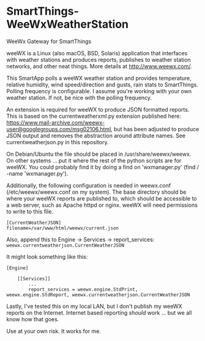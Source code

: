 # SmartThings-WeeWxWeatherStation
WeeWx Gateway for SmartThings

weeWX is a Linux (also macOS, BSD, Solaris) application that interfaces with weather stations and produces reports, publishes to weather station networks, and other neat things.  More details at http://www.weewx.com/.

This SmartApp polls a weeWX weather station and provides temperature, relative humidity, wind speed/direction and gusts, rain stats to SmartThings.  Polling frequency is configurable.  I assume you're working with your own weather station.  If not, be nice with the polling frequency.

An extension is required for weeWX to produce JSON formatted reports.  This is based on the currentweatherxml.py extension published here: https://www.mail-archive.com/weewx-user@googlegroups.com/msg02106.html, but has been adjusted to produce JSON output and removes the abstraction around attribute names.  See currentweatherjson.py in this repository.

On Debian/Ubuntu the file should be placed in /usr/share/weewx/weewx.  On other systems ... put it where the rest of the python scripts are for weeWX.  You could probably find it by doing a find on 'wxmanager.py' (find / -name 'wxmanager.py').

Additionally, the following configuration is needed in weewx.conf (/etc/weewx/weewx.conf on my system).  The base directory should be where your weeWX reports are published to, which should be accessible to a web server, such as Apache httpd or nginx.  weeWX will need permissions to write to this file.

```
[CurrentWeatherJSON]
filename=/var/www/html/weewx/current.json
```
Also, append this to Engine -> Services -> report_services: `weewx.currentweatherjson.CurrentWeatherJSON`

It might look something like this:
```
[Engine]
    
    [[Services]]
        ...
        report_services = weewx.engine.StdPrint, weewx.engine.StdReport, weewx.currentweatherjson.CurrentWeatherJSON

```

Lastly, I've tested this on my local LAN, but I don't publish my weeWX reports on the Internet.  Internet based reporting *should* work ... but we all know how that goes.

Use at your own risk. It works for me.
